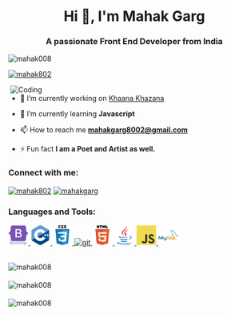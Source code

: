 <h1 align="center">Hi 👋, I'm Mahak Garg</h1>
<h3 align="center">A passionate Front End Developer from India</h3>

<p align="left"> <img src="https://komarev.com/ghpvc/?username=mahak008&label=Profile%20views&color=0e75b6&style=flat" alt="mahak008" /> </p>

<p align="left"> <a href="https://twitter.com/mahak802" target="blank"><img src="https://img.shields.io/twitter/follow/mahak802?logo=twitter&style=for-the-badge" alt="mahak802" /></a> </p>

<img align="right" alt="Coding" width="500" src="https://xd.adobe.com/ideas/wp-content/uploads/2021/07/1617979191-8.gif">

- 🔭 I’m currently working on [Khaana Khazana](https://github.com/Mahak008/Khaana-Khazana)

- 🌱 I’m currently learning **Javascript**

- 📫 How to reach me **mahakgarg8002@gmail.com**

- ⚡ Fun fact **I am a Poet and Artist as well.**

<h3 align="left">Connect with me:</h3>
<p align="left">
<a href="https://twitter.com/mahak802" target="blank"><img align="center" src="https://raw.githubusercontent.com/rahuldkjain/github-profile-readme-generator/master/src/images/icons/Social/twitter.svg" alt="mahak802" height="30" width="40" /></a>
<a href="https://linkedin.com/in/mahakgarg" target="blank"><img align="center" src="https://raw.githubusercontent.com/rahuldkjain/github-profile-readme-generator/master/src/images/icons/Social/linked-in-alt.svg" alt="mahakgarg" height="30" width="40" /></a>
</p>

<h3 align="left">Languages and Tools:</h3>
<p align="left"> <a href="https://getbootstrap.com" target="_blank" rel="noreferrer"> <img src="https://raw.githubusercontent.com/devicons/devicon/master/icons/bootstrap/bootstrap-plain-wordmark.svg" alt="bootstrap" width="40" height="40"/> </a> <a href="https://www.w3schools.com/cpp/" target="_blank" rel="noreferrer"> <img src="https://raw.githubusercontent.com/devicons/devicon/master/icons/cplusplus/cplusplus-original.svg" alt="cplusplus" width="40" height="40"/> </a> <a href="https://www.w3schools.com/css/" target="_blank" rel="noreferrer"> <img src="https://raw.githubusercontent.com/devicons/devicon/master/icons/css3/css3-original-wordmark.svg" alt="css3" width="40" height="40"/> </a> <a href="https://git-scm.com/" target="_blank" rel="noreferrer"> <img src="https://www.vectorlogo.zone/logos/git-scm/git-scm-icon.svg" alt="git" width="40" height="40"/> </a> <a href="https://www.w3.org/html/" target="_blank" rel="noreferrer"> <img src="https://raw.githubusercontent.com/devicons/devicon/master/icons/html5/html5-original-wordmark.svg" alt="html5" width="40" height="40"/> </a> <a href="https://www.java.com" target="_blank" rel="noreferrer"> <img src="https://raw.githubusercontent.com/devicons/devicon/master/icons/java/java-original.svg" alt="java" width="40" height="40"/> </a> <a href="https://developer.mozilla.org/en-US/docs/Web/JavaScript" target="_blank" rel="noreferrer"> <img src="https://raw.githubusercontent.com/devicons/devicon/master/icons/javascript/javascript-original.svg" alt="javascript" width="40" height="40"/> </a> <a href="https://www.mysql.com/" target="_blank" rel="noreferrer"> <img src="https://raw.githubusercontent.com/devicons/devicon/master/icons/mysql/mysql-original-wordmark.svg" alt="mysql" width="40" height="40"/> </a></p>

<br>
<div><img align="center" src="https://github-readme-stats.vercel.app/api/top-langs?username=mahak008&show_icons=true&locale=en&layout=compact" alt="mahak008"></div>
<br>
<div><img align="center" src="https://github-readme-stats.vercel.app/api?username=mahak008&show_icons=true&locale=en" alt="mahak008"></div>
<br>
<div><img align="center" src="https://github-readme-streak-stats.herokuapp.com/?user=mahak008&" alt="mahak008"></div>
